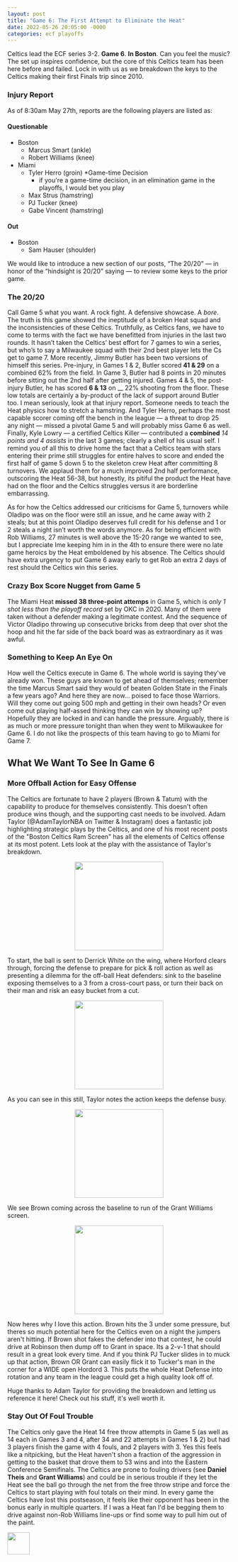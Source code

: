 ```yaml
---
layout: post
title: "Game 6: The First Attempt to Eliminate the Heat"
date: 2022-05-26 20:05:00 -0000
categories: ecf playoffs
---
```


Celtics lead the ECF series 3-2. __Game 6__. __In Boston__. Can you feel the music?  
The set up inspires confidence, but the core of this Celtics team has been here before and failed.
Lock in with us as we breakdown the keys to the Celtics making their first Finals trip since 2010.

### Injury Report
As of 8:30am May 27th, reports are the following players are listed as:
#### Questionable
- Boston
    - Marcus Smart (ankle)
    - Robert Williams (knee)
- Miami
    - Tyler Herro (groin) *Game-time Decision
        - if you're a game-time decision, in an elimination game in the playoffs, I would bet you play
    - Max Strus (hamstring)
    - PJ Tucker (knee)
    - Gabe Vincent (hamstring)
#### Out
- Boston
    - Sam Hauser (shoulder)

We would like to introduce a new section of our posts, “The 20/20” — in honor of the “hindsight is 20/20” saying — to review some keys to the prior game.
### The 20/20
Call Game 5 what you want. A rock fight. A defensive showcase. A _bore_. The truth is this game showed the ineptitude of a broken Heat squad and the inconsistencies of these Celtics. Truthfully, as Celtics fans, we have to come to terms with the fact we have benefitted from injuries in the last two rounds. It hasn’t taken the Celtics’ best effort for 7 games to win a series, but who’s to say a Milwaukee squad with their 2nd best player lets the Cs get to game 7. More recently, Jimmy Butler has been two versions of himself this series. Pre-injury, in Games 1 & 2, Butler scored __41 & 29__ on a combined 62% from the field.  In Game 3, Butler had 8 points in 20 minutes before sitting out the 2nd half after getting injured. Games 4 & 5, the post-injury Butler, he has scored __6 & 13__ on __ 22% shooting from the floor. These low totals are certainly a by-product of the lack of support around Butler too. I mean seriously, look at that injury report. Someone needs to teach the Heat physics how to stretch a hamstring. And Tyler Herro, perhaps the most capable scorer coming off the bench in the league — a threat to drop 25 any night — missed a pivotal Game 5 and will probably miss Game 6 as well. Finally, Kyle Lowry — a certified Celtics Killer — contributed a __combined__ _14 points and 4 assists_ in the last 3 games; clearly a shell of his usual self. I remind you of all this to drive home the fact that a Celtics team with stars entering their prime still struggles for entire halves to score and ended the first half of game 5 down 5 to the skeleton crew Heat after committing 8 turnovers. We applaud them for a much improved 2nd half performance, outscoring the Heat 56-38, but honestly, its pitiful the product the Heat have had on the floor and the Celtics struggles versus it are borderline embarrassing. 

As for how the Celtics addressed our criticisms for Game 5, turnovers while Oladipo was on the floor were still an issue, and he came away with 2 steals; but at this point Oladipo deserves full credit for his defense and 1 or 2 steals a night isn’t worth the words anymore. As for being efficient with Rob Williams, 27 minutes is well above the 15-20 range we wanted to see, but I appreciate Ime keeping him in in the 4th to ensure there were no late game heroics by the Heat emboldened by his absence. The Celtics should have extra urgency to put Game 6 away early to get Rob an extra 2 days of rest should the Celtics win this series.

### Crazy Box Score Nugget from Game 5
The Miami Heat __missed 38 three-point attemps__ in Game 5, which is _only 1 shot less than the playoff record_ set by OKC in 2020. Many of them were taken without a defender making a legitimate contest. And the sequence of Victor Oladipo throwing up consecutive bricks from deep that over shot the hoop and hit the far side of the back board was as extraordinary as it was awful.

### Something to Keep An Eye On
How well the Celtics execute in Game 6. The whole world is saying they've already won. These guys are known to get ahead of themselves; remember the time Marcus Smart said they would of beaten Golden State in the Finals a few years ago? And here they are now... poised to face those Warriors. Will they come out going 500 mph and getting in their own heads? Or even come out playing half-assed thinking they can win by showing up? Hopefully they are locked in and can handle the pressure. Arguably, there is as much or more pressure tonight than when they went to Milkwaukee for Game 6. I do not like the prospects of this team having to go to Miami for Game 7.

## What We Want To See In Game 6
### More Offball Action for Easy Offense
The Celtics are fortunate to have 2 players (Brown & Tatum) with the capability to produce for themselves consistently. This doesn't often produce wins though, and the supporting cast needs to be involved. Adam Taylor (@AdamTaylorNBA on Twitter & Instagram) does a fantastic job highlighting strategic plays by the Celtics, and one of his most recent posts of the "Boston Celtics Ram Screen" has all the elements of Celtics offense at its most potent. Lets look at the play with the assistance of Taylor's breakdown.

<p align="center">
    <img src="/criticalcelticsfan/assets/plays/adamTaylor/ramScreen/IMG_4328.jpg" width="200" height="200" />
</p>   
                                                                                                         
To start, the ball is sent to Derrick White on the wing, where Horford clears through, forcing the defense to prepare for pick & roll action as well as presenting a dilemma for the off-ball Heat defenders: sink to the baseline exposing themselves to a 3 from a cross-court pass, or turn their back on their man and risk an easy bucket from a cut.                             

<p align="center">
    <img src="/criticalcelticsfan/assets/plays/adamTaylor/ramScreen/IMG_4329.jpg" width="200" height="200" />
</p>

As you can see in this still, Taylor notes the action keeps the defense busy.

<p align="center">
    <img src="/criticalcelticsfan/assets/plays/adamTaylor/ramScreen/IMG_4330.jpg" width="200" height="200" />
</p>
                                                                                                         
We see Brown coming across the baseline to run of the Grant Williams screen. 
             
<p align="center">                                                                                                        
    <img src="/criticalcelticsfan/assets/plays/adamTaylor/ramScreen/IMG_4331.jpg" width="200" height="200" />
</p>

Now heres why I love this action. Brown hits the 3 under some pressure, but theres so much potential here for the Celtics even on a night the jumpers aren't hitting. If Brown shot fakes the defender into that contest, he could drive at Robinson then dump off to Grant in space. Its a 2-v-1 that should result in a great look every time. And if you think PJ Tucker slides in to muck up that action, Brown OR Grant can easily flick it to Tucker's man in the corner for a WIDE open Hordord 3. This puts the whole Heat Defense into rotation and any team in the league could get a high quality look off of. 

Huge thanks to Adam Taylor for providing the breakdown and letting us reference it here! Check out his stuff, it's well worth it.

### Stay Out Of Foul Trouble
The Celtics only gave the Heat 14 free throw attempts in Game 5 (as well as 14 each in Games 3 and 4, after 34 and 22 attempts in Games 1 & 2) but had 3 players finish the game with 4 fouls, and 2 players with 3. Yes this feels like a nitpicking, but the Heat haven't shon a fraction of the aggression in getting to the basket that drove them to 53 wins and into the Eastern Conference Semifinals. The Celtics are prone to fouling drivers (see __Daniel Theis__ and __Grant Williams__) and could be in serious trouble if they let the Heat see the ball go through the net from the free throw stripe and force the Celtics to start playing with foul totals on their mind. In every game the Celtics have lost this postseason, it feels like their opponent has been in the bonus early in multiple quarters. If I was a Heat fan I'd be begging them to drive against non-Rob Williams line-ups or find some way to pull him out of the paint.

<img src="/criticalcelticsfan/assets/ccflogo.jpg" width="50" height="50" />
